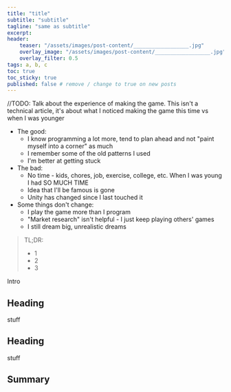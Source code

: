 ```yaml
---
title: "title"
subtitle: "subtitle"
tagline: "same as subtitle"
excerpt: 
header:
    teaser: "/assets/images/post-content/__________________.jpg"
    overlay_image: "/assets/images/post-content/__________________.jpg"
    overlay_filter: 0.5
tags: a, b, c
toc: true
toc_sticky: true
published: false # remove / change to true on new posts
---
```


//TODO: Talk about the experience of making the game.  This isn't a technical article, it's about what I noticed making the game this time vs when I was younger
- The good:
    - I know programming a lot more, tend to plan ahead and not "paint myself into a corner" as much
    - I remember some of the old patterns I used
    - I'm better at getting stuck
- The bad:
    - No time - kids, chores, job, exercise, college, etc.  When I was young I had SO MUCH TIME
    - Idea that I'll be famous is gone
    - Unity has changed since I last touched it
- Some things don't change:
    - I play the game more than I program
    - "Market research" isn't helpful - I just keep playing others' games
    - I still dream big, unrealistic dreams

> TL;DR:
> - 1
> - 2
> - 3

Intro

## Heading

stuff

## Heading

stuff

## Summary
